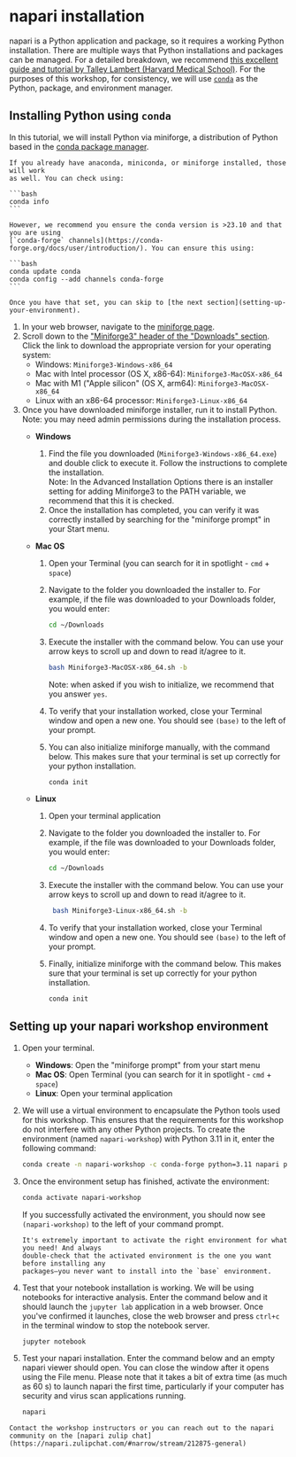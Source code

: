# napari installation

napari is a Python application and package, so it requires a working Python installation.
There are multiple ways that Python installations and packages can be managed. For a detailed
breakdown, we recommend [this excellent guide and tutorial by Talley Lambert (Harvard Medical School)](https://hackmd.io/@talley/SJB_lObBi).
For the purposes of this workshop, for consistency, we will use [`conda`](https://docs.conda.io/en/latest/) as the Python, package, and environment manager.

## Installing Python using `conda`

In this tutorial, we will install Python via miniforge, a distribution of
Python based in the [conda package manager](https://docs.conda.io/en/latest/).

````{important}
If you already have anaconda, miniconda, or miniforge installed, those will work
as well. You can check using:

```bash
conda info
```

However, we recommend you ensure the conda version is >23.10 and that you are using 
[`conda-forge` channels](https://conda-forge.org/docs/user/introduction/). You can ensure this using:

```bash
conda update conda
conda config --add channels conda-forge
```

Once you have that set, you can skip to [the next section](setting-up-your-environment).
````

1. In your web browser, navigate to the
   [miniforge page](https://github.com/conda-forge/miniforge). 
2. Scroll down to the ["Miniforge3" header of the "Downloads" section](https://github.com/conda-forge/miniforge?tab=readme-ov-file#miniforge3). Click the
   link to download the appropriate version for your operating system:
    - Windows: `Miniforge3-Windows-x86_64`
    - Mac with Intel processor (OS X, x86-64): `Miniforge3-MacOSX-x86_64`
    - Mac with M1 ("Apple silicon" (OS X, arm64): `Miniforge3-MacOSX-x86_64`
    - Linux with an x86-64 processor: `Miniforge3-Linux-x86_64`
3. Once you have downloaded miniforge installer, run it to install Python. Note: you may need 
   admin permissions during the installation process.
    - **Windows**
        1. Find the file you downloaded (`Miniforge3-Windows-x86_64.exe`) and
           double click to execute it. Follow the instructions to complete the
           installation.  
           Note: In the Advanced Installation Options there is an installer setting for adding 
           Miniforge3 to the PATH variable, we recommend that this it is checked.
        2. Once the installation has completed, you can verify it was correctly
           installed by searching for the "miniforge prompt" in your Start menu.
    - **Mac OS**
        1. Open your Terminal (you can search for it in spotlight - `cmd` +
           `space`)
        2. Navigate to the folder you downloaded the installer to. For example,
           if the file was downloaded to your Downloads folder, you would enter:

            ```bash
            cd ~/Downloads
            ```

        3. Execute the installer with the command below. You can use your arrow
           keys to scroll up and down to read it/agree to it.

            ```bash
            bash Miniforge3-MacOSX-x86_64.sh -b
            ```
            Note: when asked if you wish to initialize, we recommend that you answer `yes`.
        4. To verify that your installation worked, close your Terminal window
           and open a new one. You should see `(base)` to the left of your
           prompt.
        5. You can also initialize miniforge manually, with the command below. This makes sure
           that your terminal is set up correctly for your python installation.

            ```bash
            conda init
            ```

    - **Linux**
        1. Open your terminal application
        2. Navigate to the folder you downloaded the installer to. For example,
           if the file was downloaded to your Downloads folder, you would enter:

            ```bash
            cd ~/Downloads
            ```

        3. Execute the installer with the command below. You can use your arrow
           keys to scroll up and down to read it/agree to it.

            ```bash
             bash Miniforge3-Linux-x86_64.sh -b
            ```

        4. To verify that your installation worked, close your Terminal window
           and open a new one. You should see `(base)` to the left of your
           prompt.
        5. Finally, initialize miniforge with the command below. This makes sure
           that your terminal is set up correctly for your python installation.

            ```bash
            conda init
            ```

## Setting up your napari workshop environment

1. Open your terminal.
   - **Windows**: Open the "miniforge prompt" from your start menu
   - **Mac OS**: Open Terminal (you can search for it in spotlight - `cmd` +
     `space`)
   - **Linux**: Open your terminal application
2. We will use a virtual environment to encapsulate the Python tools used for this workshop.
   This ensures that the requirements for this workshop do not interfere with
   any other Python projects. To create the environment (named
   `napari-workshop`) with Python 3.11 in it, enter the following command:

    ```bash
    conda create -n napari-workshop -c conda-forge python=3.11 napari pyqt jupyterlab
    ```

3. Once the environment setup has finished, activate the environment:

    ```bash
    conda activate napari-workshop
    ```

    If you successfully activated the environment, you should now see
   `(napari-workshop)` to the left of your command prompt.

   ```{important}
   It's extremely important to activate the right environment for what you need! And always 
   double-check that the activated environment is the one you want before installing any 
   packages—you never want to install into the `base` environment.

4. Test that your notebook installation is working. We will be using notebooks
   for interactive analysis. Enter the command below and it should launch the
   `jupyter lab` application in a web browser. Once you've confirmed it
   launches, close the web browser and press `ctrl+c` in the terminal window to
   stop the notebook server.

    ```bash
    jupyter notebook
    ```

5. Test your napari installation. Enter the command below and an empty napari
   viewer should open. You can close the window after it opens using the File menu. 
   Please note that it takes a bit of extra time (as much as 60 s) to launch napari 
   the first time, particularly if your computer has security and virus scan applications
   running.
    
    ```bash
    napari
    ```

```{admonition} Errors launching?
Contact the workshop instructors or you can reach out to the napari community on the [napari zulip chat](https://napari.zulipchat.com/#narrow/stream/212875-general)
```
